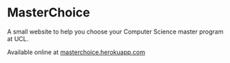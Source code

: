 # MasterChoice
A small website to help you choose your Computer Science master program at UCL.

Available online at [masterchoice.herokuapp.com](http://masterchoice.herokuapp.com)
